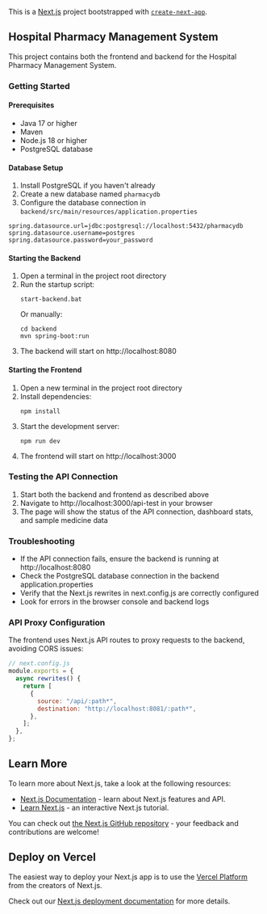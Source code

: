 This is a [Next.js](https://nextjs.org) project bootstrapped with [`create-next-app`](https://nextjs.org/docs/app/api-reference/cli/create-next-app).

## Hospital Pharmacy Management System

This project contains both the frontend and backend for the Hospital Pharmacy Management System.

### Getting Started

#### Prerequisites

- Java 17 or higher
- Maven
- Node.js 18 or higher
- PostgreSQL database

#### Database Setup

1. Install PostgreSQL if you haven't already
2. Create a new database named `pharmacydb`
3. Configure the database connection in `backend/src/main/resources/application.properties`

```properties
spring.datasource.url=jdbc:postgresql://localhost:5432/pharmacydb
spring.datasource.username=postgres
spring.datasource.password=your_password
```

#### Starting the Backend

1. Open a terminal in the project root directory
2. Run the startup script:
   ```
   start-backend.bat
   ```
   Or manually:
   ```
   cd backend
   mvn spring-boot:run
   ```
3. The backend will start on http://localhost:8080

#### Starting the Frontend

1. Open a new terminal in the project root directory
2. Install dependencies:
   ```
   npm install
   ```
3. Start the development server:
   ```
   npm run dev
   ```
4. The frontend will start on http://localhost:3000

### Testing the API Connection

1. Start both the backend and frontend as described above
2. Navigate to http://localhost:3000/api-test in your browser
3. The page will show the status of the API connection, dashboard stats, and sample medicine data

### Troubleshooting

- If the API connection fails, ensure the backend is running at http://localhost:8080
- Check the PostgreSQL database connection in the backend application.properties
- Verify that the Next.js rewrites in next.config.js are correctly configured
- Look for errors in the browser console and backend logs

### API Proxy Configuration

The frontend uses Next.js API routes to proxy requests to the backend, avoiding CORS issues:

```javascript
// next.config.js
module.exports = {
  async rewrites() {
    return [
      {
        source: "/api/:path*",
        destination: "http://localhost:8081/:path*",
      },
    ];
  },
};
```

## Learn More

To learn more about Next.js, take a look at the following resources:

- [Next.js Documentation](https://nextjs.org/docs) - learn about Next.js features and API.
- [Learn Next.js](https://nextjs.org/learn) - an interactive Next.js tutorial.

You can check out [the Next.js GitHub repository](https://github.com/vercel/next.js) - your feedback and contributions are welcome!

## Deploy on Vercel

The easiest way to deploy your Next.js app is to use the [Vercel Platform](https://vercel.com/new?utm_medium=default-template&filter=next.js&utm_source=create-next-app&utm_campaign=create-next-app-readme) from the creators of Next.js.

Check out our [Next.js deployment documentation](https://nextjs.org/docs/app/building-your-application/deploying) for more details.
